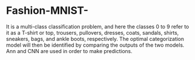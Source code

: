 # Fashion-MNIST-
It is a multi-class classification problem, and here the classes 0 to 9 refer to it as a T-shirt or top, trousers, pullovers, dresses, coats, sandals, shirts, sneakers, bags, and ankle boots, respectively. The optimal categorization model will then be identified by comparing the outputs of the two models. Ann and CNN are used in order to make predictions.
